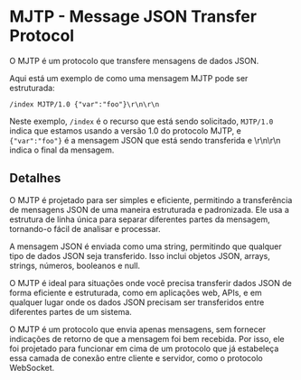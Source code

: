 # MJTP - Message JSON Transfer Protocol

O MJTP é um protocolo que transfere mensagens de dados JSON.

Aqui está um exemplo de como uma mensagem MJTP pode ser estruturada:

```
/index MJTP/1.0 {"var":"foo"}\r\n\r\n
```
Neste exemplo, `/index` é o recurso que está sendo solicitado, `MJTP/1.0` indica que estamos usando a versão 1.0 do protocolo MJTP, e `{"var":"foo"}` é a mensagem JSON que está sendo transferida e \r\n\r\n indica o final da mensagem.

## Detalhes

O MJTP é projetado para ser simples e eficiente, permitindo a transferência de mensagens JSON de uma maneira estruturada e padronizada. Ele usa a estrutura de linha única para separar diferentes partes da mensagem, tornando-o fácil de analisar e processar.

A mensagem JSON é enviada como uma string, permitindo que qualquer tipo de dados JSON seja transferido. Isso inclui objetos JSON, arrays, strings, números, booleanos e null.

O MJTP é ideal para situações onde você precisa transferir dados JSON de forma eficiente e estruturada, como em aplicações web, APIs, e em qualquer lugar onde os dados JSON precisam ser transferidos entre diferentes partes de um sistema.


O MJTP é um protocolo que envia apenas mensagens, sem fornecer indicações de retorno de que a mensagem foi bem recebida. Por isso, ele foi projetado para funcionar em cima de um protocolo que já estabeleça essa camada de conexão entre cliente e servidor, como o protocolo WebSocket.